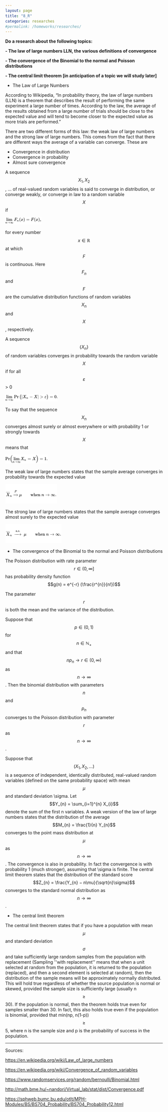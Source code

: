```yaml
---
layout: page
title: "8_R"
categories: researches
#permalink: /homeworks/researches/
---
```

<script type="text/x-mathjax-config">
  MathJax.Hub.Config({
    extensions: [
      "MathMenu.js",
      "MathZoom.js",
      "AssistiveMML.js",
      "a11y/accessibility-menu.js"
    ],
    jax: ["input/TeX", "output/CommonHTML"],
    TeX: {
      extensions: [
        "AMSmath.js",
        "AMSsymbols.js",
        "noErrors.js",
        "noUndefined.js",
      ]
    }
  });
</script>
<script type="text/javascript" async
  src="https://cdnjs.cloudflare.com/ajax/libs/mathjax/2.7.5/MathJax.js?config=TeX-MML-AM_CHTML">
</script>
<b>Do a research about the following topics:</b>

<b>- The law of large numbers LLN, the various definitions of convergence</b>

<b>- The convergence of the Binomial to the normal and Poisson distributions</b>

<b>- The central limit theorem \[in anticipation of a topic we will study later\] </b>

- The Law of Large Numbers

According to Wikipedia, “In probability theory, the law of large numbers (LLN) is a theorem that describes the result of performing the same experiment a large number of times. According to the law, the average of the results obtained from a large number of trials should be close to the expected value and will tend to become closer to the expected value as more trials are performed.”

There are two different forms of this law: the weak law of large numbers and the strong law of large numbers. This comes from the fact that there are different ways the average of a variable can converge.  These are

- Convergence in distribution
- Convergence in probability
- Almost sure convergence

A sequence $$X_{1}, X_{2}$$, ... of real-valued random variables is said to converge in distribution, or converge weakly, or converge in law to a random variable $$X$$ if

![convergence_in_distribution](/images/8_A-convergence_in_distribution.png)
  
for every number $$x\in\mathbb{R}$$ at which $$F$$ is continuous. Here $$F_{n}$$ and $$F$$ are the cumulative distribution functions of random variables $$X_{n}$$ and $$X$$, respectively.

A sequence $$\{X_{n}\}$$ of random variables converges in probability towards the random variable $$X$$ if for all $$\varepsilon$$ > 0

![convergence_in_probability](/images/8_A-convergence_in_probability.png)

To say that the sequence $$X_{n}$$ converges almost surely or almost everywhere or with probability 1 or strongly towards $$X$$ means that

![almost_sure_convergence](/images/8_A-almost_sure_convergence.png)

The weak law of large numbers states that the sample average converges in probability towards the expected value

![lln_weak](/images/8_A-lln_weak.png)

The strong law of large numbers states that the sample average converges almost surely to the expected value

![lln_strong](/images/8_A-lln_strong.png) 

- The convergence of the Binomial to the normal and Poisson distributions

The Poisson distribution with rate parameter $$r \in (0,\infty]$$ has probability density function $$g(n) = e^{-r} (\frac{r^{n}}{n!})$$

The parameter $$r$$ is both the mean and the variance of the distribution.

Suppose that $$p \in (0, 1)$$ for $$n \in \mathbb{N}_{+}$$ and that $$np_{n} \to r \in (0, ∞)$$ as $$n \to \infty$$. Then the binomial distribution with parameters $$n$$ and $$p_{n}$$ converges to the Poisson distribution with parameter $$r$$ as $$n \to \infty$$.

Suppose that $$( X_{1}, X_{2}, ...)$$ is a sequence of independent, identically distributed, real-valued random variables (defined on the same probability space) with mean $$\mu$$ and standard deviation \sigma. Let $$Y_{n} = \sum_{i=1}^{n} X_{i}$$ denote the sum of the first n variables. A weak version of the law of large numbers states that the distribution of the average $$M_{n} = \frac{1}{n} Y_{n}$$ converges to the point mass distribution at $$\mu$$ as $$n \to \infty$$. The convergence is also in probability. In fact the convergence is with probability 1 (much stronger), assuming that \sigma is finite. The central limit theorem states that the distribution of the standard score $$Z_{n} = \frac{Y_{n} − n\mu}{\sqrt{n}\sigma}$$ converges to the standard normal distribution as $$n \to \infty$$.

- The central limit theorem

The central limit theorem states that if you have a population with mean $$\mu$$ and standard deviation $$\sigma$$ and take sufficiently large random samples from the population with replacement (Sampling ''with replacement'' means that when a unit selected at random from the population, it is returned to the population (replaced), and then a second element is selected at random), then the distribution of the sample means will be approximately normally distributed. This will hold true regardless of whether the source population is normal or skewed, provided the sample size is sufficiently large (usually n $$\ge$$ 30). If the population is normal, then the theorem holds true even for samples smaller than 30. In fact, this also holds true even if the population is binomial, provided that min(np, n(1-p))$$\ge$$5, where n is the sample size and p is the probability of success in the population.

----------------------------------------------------------------------------------

Sources:

https://en.wikipedia.org/wiki/Law_of_large_numbers

https://en.wikipedia.org/wiki/Convergence_of_random_variables

https://www.randomservices.org/random/bernoulli/Binomial.html

http://math.bme.hu/~nandori/Virtual_lab/stat/dist/Convergence.pdf

https://sphweb.bumc.bu.edu/otlt/MPH-Modules/BS/BS704_Probability/BS704_Probability12.html

